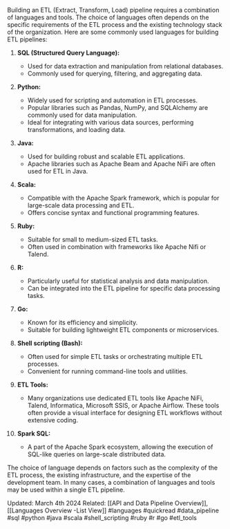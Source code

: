 Building an ETL (Extract, Transform, Load) pipeline requires a combination of languages and tools. The choice of languages often depends on the specific requirements of the ETL process and the existing technology stack of the organization. Here are some commonly used languages for building ETL pipelines:

1. **SQL (Structured Query Language):**
    
    - Used for data extraction and manipulation from relational databases.
    - Commonly used for querying, filtering, and aggregating data.
2. **Python:**
    
    - Widely used for scripting and automation in ETL processes.
    - Popular libraries such as Pandas, NumPy, and SQLAlchemy are commonly used for data manipulation.
    - Ideal for integrating with various data sources, performing transformations, and loading data.
3. **Java:**
    
    - Used for building robust and scalable ETL applications.
    - Apache libraries such as Apache Beam and Apache NiFi are often used for ETL in Java.
4. **Scala:**
    
    - Compatible with the Apache Spark framework, which is popular for large-scale data processing and ETL.
    - Offers concise syntax and functional programming features.
5. **Ruby:**
    
    - Suitable for small to medium-sized ETL tasks.
    - Often used in combination with frameworks like Apache Nifi or Talend.
6. **R:**
    
    - Particularly useful for statistical analysis and data manipulation.
    - Can be integrated into the ETL pipeline for specific data processing tasks.
7. **Go:**
    
    - Known for its efficiency and simplicity.
    - Suitable for building lightweight ETL components or microservices.
8. **Shell scripting (Bash):**
    
    - Often used for simple ETL tasks or orchestrating multiple ETL processes.
    - Convenient for running command-line tools and utilities.
9. **ETL Tools:**
    
    - Many organizations use dedicated ETL tools like Apache NiFi, Talend, Informatica, Microsoft SSIS, or Apache Airflow. These tools often provide a visual interface for designing ETL workflows without extensive coding.
10. **Spark SQL:**
    
    - A part of the Apache Spark ecosystem, allowing the execution of SQL-like queries on large-scale distributed data.

The choice of language depends on factors such as the complexity of the ETL process, the existing infrastructure, and the expertise of the development team. In many cases, a combination of languages and tools may be used within a single ETL pipeline.


Updated: March 4th 2024
Related: [[API and Data Pipeline Overview]],[[Languages Overview -List View]] #languages #quickread #data_pipeline #sql #python #java #scala #shell_scripting #ruby #r #go #etl_tools